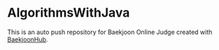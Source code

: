 # AlgorithmsWithJava
This is an auto push repository for Baekjoon Online Judge created with [BaekjoonHub](https://github.com/BaekjoonHub/BaekjoonHub).
